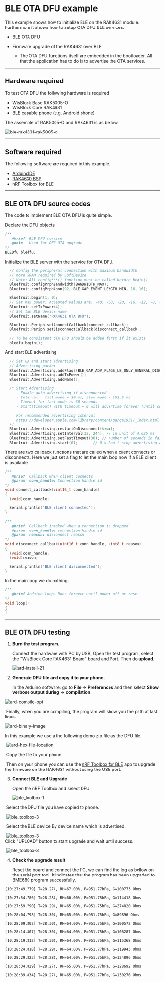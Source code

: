 # BLE OTA DFU example
This example shows how to initialize BLE on the RAK4631 module. Furthermore it shows how to setup OTA DFU BLE services.

- BLE OTA DFU

- Firmware upgrade of the RAK4631 over BLE
  
    - The OTA DFU functions itself are embedded in the bootloader. All that the application has to do is to advertise the OTA services.

----
## Hardware required
To test OTA DFU the following hardware is required

- WisBlock Base RAK5005-O
- WisBlock Core  RAK4631
- BLE capable phone (e.g. Android phone)

The assemble of RAK5005-O and RAK4631 is as bellow.

![ble-rak4631-rak5005-o](../../../../../assets/repo/ble-rak4631-rak5005-o.png)

----
## Software required
The following software are required in this example.

- [ArduinoIDE](https://www.arduino.cc/en/Main/Software)
- [RAK4630 BSP](https://github.com/RAKWireless/RAK-nRF52-Arduino)    
- [nRF Toolbox for BLE](https://play.google.com/store/apps/details?id=no.nordicsemi.android.nrftoolbox)

----
## BLE OTA DFU source codes
The code to implement BLE OTA DFU is quite simple.

Declare the DFU objects
```cpp
/**
   @brief  BLE DFU service
   @note   Used for DFU OTA upgrade
*/
BLEDfu bledfu;
```
Initialize the BLE server with the service for OTA DFU.
```cpp
  // Config the peripheral connection with maximum bandwidth
  // more SRAM required by SoftDevice
  // Note: All config***() function must be called before begin()
  Bluefruit.configPrphBandwidth(BANDWIDTH_MAX);
  Bluefruit.configPrphConn(92, BLE_GAP_EVENT_LENGTH_MIN, 16, 16);

  Bluefruit.begin(1, 0);
  // Set max power. Accepted values are: -40, -30, -20, -16, -12, -8, -4, 0, 4
  Bluefruit.setTxPower(4);
  // Set the BLE device name
  Bluefruit.setName("RAK4631_OTA_DFU");

  Bluefruit.Periph.setConnectCallback(connect_callback);
  Bluefruit.Periph.setDisconnectCallback(disconnect_callback);

  // To be consistent OTA DFU should be added first if it exists
  bledfu.begin();
```
And start BLE advertising
```cpp
  // Set up and start advertising
  // Advertising packet
  Bluefruit.Advertising.addFlags(BLE_GAP_ADV_FLAGS_LE_ONLY_GENERAL_DISC_MODE);
  Bluefruit.Advertising.addTxPower();
  Bluefruit.Advertising.addName();

  /* Start Advertising
     - Enable auto advertising if disconnected
     - Interval:  fast mode = 20 ms, slow mode = 152.5 ms
     - Timeout for fast mode is 30 seconds
     - Start(timeout) with timeout = 0 will advertise forever (until connected)

     For recommended advertising interval
     https://developer.apple.com/library/content/qa/qa1931/_index.html
  */
  Bluefruit.Advertising.restartOnDisconnect(true);
  Bluefruit.Advertising.setInterval(32, 244); // in unit of 0.625 ms
  Bluefruit.Advertising.setFastTimeout(30); // number of seconds in fast mode
  Bluefruit.Advertising.start(0);       // 0 = Don't stop advertising after n seconds
```
There are two callback functions that are called when a client connects or disconnects. Here we just set a flag to let the main loop now if a BLE client is available
```cpp
/**
   @brief  Callback when client connects
   @param  conn_handle: Connection handle id
*/
void connect_callback(uint16_t conn_handle)
{
  (void)conn_handle;

  Serial.println("BLE client connected");
}

/**
   @brief  Callback invoked when a connection is dropped
   @param  conn_handle: connection handle id
   @param  reason: disconnect reason
*/
void disconnect_callback(uint16_t conn_handle, uint8_t reason)
{
  (void)conn_handle;
  (void)reason;

  Serial.println("BLE client disconnected");
}
```
In the main loop we do nothing.
```cpp
/**
   @brief Arduino loop. Runs forever until power off or reset
*/
void loop()
{
}
```

----
## BLE OTA DFU testing
1. **Burn the test program.**

   Connect the hardware with PC by USB, Open the test program, select the "WisBlock Core RAK4631 Board" board and Port. Then do **upload**.

   ![ard-install-21](../../../../../assets/Arduino/ard-install-21.png)

2. **Generate DFU file and copy it to your phone.**

   In the Arduino software: go to **File** -> **Preferences** and then select **Show verbose output during** -> **compilation**.

![ard-compile-opt](../../../../../assets/Arduino/ard-compile-opt.png)

​	Finally, when you are compiling, the program will show you the path at last lines. 

![ard-binary-image](../../../../../assets/Arduino/ard-binary-image.png)

 In this example we use a the following demo zip file as the DFU file.

​		![ard-hex-file-location](../../../../../assets/Arduino/ard-hex-file-location.png)



​		Copy the file to your phone.  

​		Then on your phone you can use the [nRF Toolbox for BLE](https://play.google.com/store/apps/details?id=no.nordicsemi.android.nrftoolbox) app to upgrade the firmware on the RAK4631 without using the USB port.

3. **Connect BLE and Upgrade**

   Open the nRF Toolbox and select DFU.

   ![ble_toolbox-1](../../../../../assets/Examples/ble_toolbox-1.png)	

​		Select the DFU file you have copied to phone.

​		![ble_toolbox-3](../../../../../assets/Examples/ble_toolbox-2.png)    

​		Select the BLE device By device name which is advertised.

​		![ble_toolbox-3](../../../../../assets/Examples/ble_toolbox-3.png)    
​		Click "UPLOAD" button to start upgrade and wait until success.

​		![ble_toolbox-3](../../../../../assets/Examples/ble_toolbox-4.png)    

4. **Check the upgrade result**

   Reset the board and connect the PC, we can find the log as bellow on the serial port tool. It indicates that the program has been upgraded to BME680 program successfully.

```
[10:27:49.779] T=28.27C, RH=67.00%, P=951.77hPa, G=100773 Ohms

[10:27:54.786] T=28.28C, RH=66.00%, P=951.75hPa, G=114418 Ohms

[10:27:59.790] T=28.29C, RH=65.00%, P=951.75hPa, G=274820 Ohms

[10:28:04.798] T=28.30C, RH=65.00%, P=951.75hPa, G=89896 Ohms

[10:28:09.802] T=28.30C, RH=64.00%, P=951.75hPa, G=100572 Ohms

[10:28:14.807] T=28.30C, RH=64.00%, P=951.75hPa, G=108287 Ohms

[10:28:19.812] T=28.30C, RH=64.00%, P=951.75hPa, G=115368 Ohms

[10:28:24.818] T=28.29C, RH=64.00%, P=951.77hPa, G=119943 Ohms

[10:28:29.823] T=28.28C, RH=64.00%, P=951.75hPa, G=124896 Ohms

[10:28:34.829] T=28.27C, RH=65.00%, P=951.77hPa, G=128692 Ohms

[10:28:39.834] T=28.27C, RH=65.00%, P=951.77hPa, G=130276 Ohms
```

